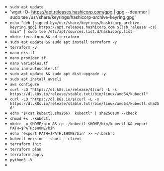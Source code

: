 - `sudo apt update`
- 'wget -O- https://apt.releases.hashicorp.com/gpg | gpg --dearmor | sudo tee /usr/share/keyrings/hashicorp-archive-keyring.gpg'
- `echo "deb [signed-by=/usr/share/keyrings/hashicorp-archive-keyring.gpg] https://apt.releases.hashicorp.com $(lsb_release -cs) main" | sudo tee /etc/apt/sources.list.d/hashicorp.list` 
- `mkdir terraform && cd terraform` 
- `sudo apt update && sudo apt install terraform -y`
- `terraform -v`
- `nano eks.tf` 
- `nano provider.tf` 
- `nano variables.tf` 
- `nano iam-autoscaler.tf` 
- `sudo apt update && sudo apt dist-upgrade -y` 
- `sudo apt install awscli` 
- `aws configure`
- `curl -LO "https://dl.k8s.io/release/$(curl -L -s https://dl.k8s.io/release/stable.txt)/bin/linux/amd64/kubectl"` 
- `curl -LO "https://dl.k8s.io/$(curl -L -s https://dl.k8s.io/release/stable.txt)/bin/linux/amd64/kubectl.sha256"` 
- `echo "$(cat kubectl.sha256)  kubectl" | sha256sum --check`
- `chmod +x ./kubectl` 
- `mkdir -p $HOME/bin && cp ./kubectl $HOME/bin/kubectl && export PATH=$PATH:$HOME/bin`
- `echo 'export PATH=$PATH:$HOME/bin' >> ~/.bashrc`
- `kubectl version --short --client` 
- `terraform init`
- `terraform plan`
- `terraform apply` 
- `python3 -V`
- 
